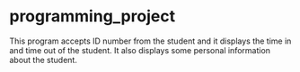 # programming_project
This program accepts ID number from the student and it displays the time in and time out of the student. It also displays some personal information about the student.
